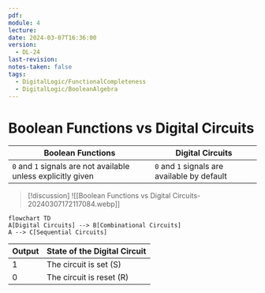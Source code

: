 ```yaml
---
pdf: 
module: 4
lecture: 
date: 2024-03-07T16:36:00
version:
  - DL-24
last-revision: 
notes-taken: false
tags:
  - DigitalLogic/FunctionalCompleteness
  - DigitalLogic/BooleanAlgebra
---
```

# Boolean Functions vs Digital Circuits


| Boolean Functions | Digital Circuits |
| ----------------- | ---------------- |
|  `0` and `1` signals are not available unless explicitly given                 |   `0` and `1` signals are available by default               |



> [!discussion] 
> ![[Boolean Functions vs Digital Circuits-20240307172117084.webp]]


```mermaid
flowchart TD
A[Digital Circuits] --> B[Combinational Circuits]
A --> C[Sequential Circuits]
```


| Output | State of the Digital Circuit |
| ------ | ---------------------------- |
| 1      | The circuit is set (S)       |
| 0      | The circuit is reset (R)     |

